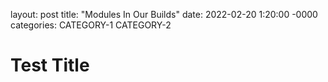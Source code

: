 layout: post
title: "Modules In Our Builds"
date: 2022-02-20 1:20:00 -0000
categories: CATEGORY-1 CATEGORY-2

# Test Title
